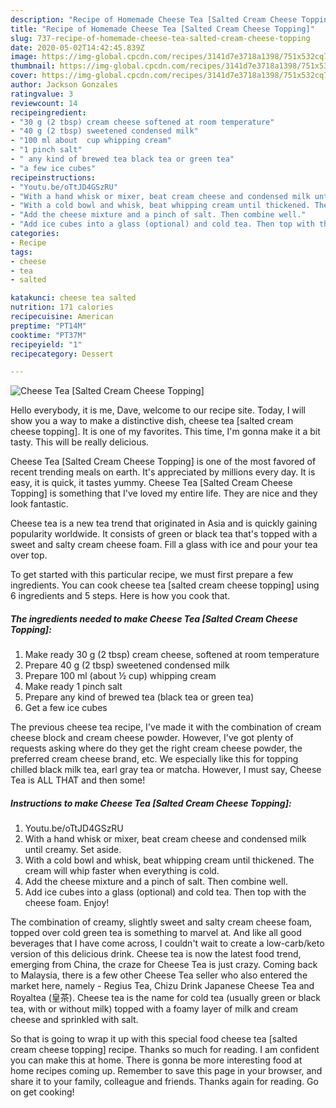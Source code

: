 ```yaml
---
description: "Recipe of Homemade Cheese Tea [Salted Cream Cheese Topping]"
title: "Recipe of Homemade Cheese Tea [Salted Cream Cheese Topping]"
slug: 737-recipe-of-homemade-cheese-tea-salted-cream-cheese-topping
date: 2020-05-02T14:42:45.839Z
image: https://img-global.cpcdn.com/recipes/3141d7e3718a1398/751x532cq70/cheese-tea-salted-cream-cheese-topping-recipe-main-photo.jpg
thumbnail: https://img-global.cpcdn.com/recipes/3141d7e3718a1398/751x532cq70/cheese-tea-salted-cream-cheese-topping-recipe-main-photo.jpg
cover: https://img-global.cpcdn.com/recipes/3141d7e3718a1398/751x532cq70/cheese-tea-salted-cream-cheese-topping-recipe-main-photo.jpg
author: Jackson Gonzales
ratingvalue: 3
reviewcount: 14
recipeingredient:
- "30 g (2 tbsp) cream cheese softened at room temperature"
- "40 g (2 tbsp) sweetened condensed milk"
- "100 ml about  cup whipping cream"
- "1 pinch salt"
- " any kind of brewed tea black tea or green tea"
- "a few ice cubes"
recipeinstructions:
- "Youtu.be/oTtJD4GSzRU"
- "With a hand whisk or mixer, beat cream cheese and condensed milk until creamy. Set aside."
- "With a cold bowl and whisk, beat whipping cream until thickened. The cream will whip faster when everything is cold."
- "Add the cheese mixture and a pinch of salt. Then combine well."
- "Add ice cubes into a glass (optional) and cold tea. Then top with the cheese foam. Enjoy!"
categories:
- Recipe
tags:
- cheese
- tea
- salted

katakunci: cheese tea salted 
nutrition: 171 calories
recipecuisine: American
preptime: "PT14M"
cooktime: "PT37M"
recipeyield: "1"
recipecategory: Dessert

---
```



![Cheese Tea [Salted Cream Cheese Topping]](https://img-global.cpcdn.com/recipes/3141d7e3718a1398/751x532cq70/cheese-tea-salted-cream-cheese-topping-recipe-main-photo.jpg)

Hello everybody, it is me, Dave, welcome to our recipe site. Today, I will show you a way to make a distinctive dish, cheese tea [salted cream cheese topping]. It is one of my favorites. This time, I'm gonna make it a bit tasty. This will be really delicious.

Cheese Tea [Salted Cream Cheese Topping] is one of the most favored of recent trending meals on earth. It's appreciated by millions every day. It is easy, it is quick, it tastes yummy. Cheese Tea [Salted Cream Cheese Topping] is something that I've loved my entire life. They are nice and they look fantastic.

Cheese tea is a new tea trend that originated in Asia and is quickly gaining popularity worldwide. It consists of green or black tea that&#39;s topped with a sweet and salty cream cheese foam. Fill a glass with ice and pour your tea over top.


To get started with this particular recipe, we must first prepare a few ingredients. You can cook cheese tea [salted cream cheese topping] using 6 ingredients and 5 steps. Here is how you cook that.

<!--inarticleads1-->

##### The ingredients needed to make Cheese Tea [Salted Cream Cheese Topping]:

1. Make ready 30 g (2 tbsp) cream cheese, softened at room temperature
1. Prepare 40 g (2 tbsp) sweetened condensed milk
1. Prepare 100 ml (about ½ cup) whipping cream
1. Make ready 1 pinch salt
1. Prepare  any kind of brewed tea (black tea or green tea)
1. Get a few ice cubes


The previous cheese tea recipe, I&#39;ve made it with the combination of cream cheese block and cream cheese powder. However, I&#39;ve got plenty of requests asking where do they get the right cream cheese powder, the preferred cream cheese brand, etc. We especially like this for topping chilled black milk tea, earl gray tea or matcha. However, I must say, Cheese Tea is ALL THAT and then some! 

<!--inarticleads2-->

##### Instructions to make Cheese Tea [Salted Cream Cheese Topping]:

1. Youtu.be/oTtJD4GSzRU
1. With a hand whisk or mixer, beat cream cheese and condensed milk until creamy. Set aside.
1. With a cold bowl and whisk, beat whipping cream until thickened. The cream will whip faster when everything is cold.
1. Add the cheese mixture and a pinch of salt. Then combine well.
1. Add ice cubes into a glass (optional) and cold tea. Then top with the cheese foam. Enjoy!


The combination of creamy, slightly sweet and salty cream cheese foam, topped over cold green tea is something to marvel at. And like all good beverages that I have come across, I couldn&#39;t wait to create a low-carb/keto version of this delicious drink. Cheese tea is now the latest food trend, emerging from China, the craze for Cheese Tea is just crazy. Coming back to Malaysia, there is a few other Cheese Tea seller who also entered the market here, namely - Regius Tea, Chizu Drink Japanese Cheese Tea and Royaltea (皇茶). Cheese tea is the name for cold tea (usually green or black tea, with or without milk) topped with a foamy layer of milk and cream cheese and sprinkled with salt. 

So that is going to wrap it up with this special food cheese tea [salted cream cheese topping] recipe. Thanks so much for reading. I am confident you can make this at home. There is gonna be more interesting food at home recipes coming up. Remember to save this page in your browser, and share it to your family, colleague and friends. Thanks again for reading. Go on get cooking!
